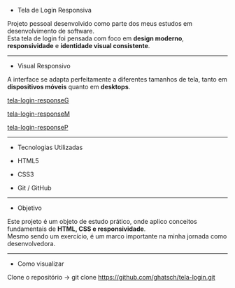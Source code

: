 - Tela de Login Responsiva

Projeto pessoal desenvolvido como parte dos meus estudos em desenvolvimento de software.  
Esta tela de login foi pensada com foco em **design moderno**, **responsividade** e **identidade visual consistente**.

----------------------------------

- Visual Responsivo

A interface se adapta perfeitamente a diferentes tamanhos de tela, tanto em **dispositivos móveis** quanto em **desktops**.


[tela-login-responseG](https://github.com/user-attachments/assets/93a2804b-0cd4-4dad-84d3-c9dcca5712e3)

[tela-login-responseM](https://github.com/user-attachments/assets/3a7c4723-bf08-4d6c-8841-e2d21f75ebc8)

[tela-login-responseP](https://github.com/user-attachments/assets/9da94fd6-50c7-4d06-b16a-963d5630b1de)


----------------------------------

- Tecnologias Utilizadas

- HTML5  
- CSS3  
- Git / GitHub  

----------------------------------

- Objetivo

Este projeto é um objeto de estudo prático, onde aplico conceitos fundamentais de **HTML, CSS e responsividade**.  
Mesmo sendo um exercício, é um marco importante na minha jornada como desenvolvedora.

-----------------------------------

- Como visualizar
  
 Clone o repositório -> git clone https://github.com/ghatsch/tela-login.git
